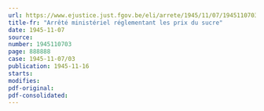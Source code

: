 ```yaml
---
url: https://www.ejustice.just.fgov.be/eli/arrete/1945/11/07/1945110703/justel
title-fr: "Arrêté ministériel réglementant les prix du sucre"
date: 1945-11-07
source:
number: 1945110703
page: 888888
case: 1945-11-07/03
publication: 1945-11-16
starts:
modifies:
pdf-original:
pdf-consolidated:
---
```


